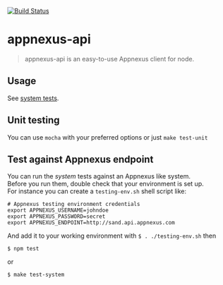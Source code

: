 [![Build Status](https://travis-ci.org/d3media/appnexus-api.png)](https://travis-ci.org/d3media/appnexus-api)
# appnexus-api

> appnexus-api is an easy-to-use Appnexus client for node.

## Usage 

See [system tests](test/system).

## Unit testing

You can use `mocha` with your preferred options or just `make test-unit`

## Test against Appnexus endpoint

You can run the *system* tests against an Appnexus like system.  
Before you run them, double check that your environment is set up.  
For instance you can create a `testing-env.sh` shell script like:  

	# Appnexus testing environment credentials
	export APPNEXUS_USERNAME=johndoe
	export APPNEXUS_PASSWORD=secret
	export APPNEXUS_ENDPOINT=http://sand.api.appnexus.com

And add it to your working environment with `$ . ./testing-env.sh` then

	$ npm test
or 

	$ make test-system

